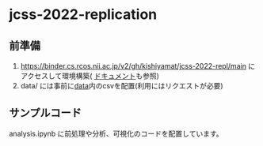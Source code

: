 # jcss-2022-replication

## 前準備

1. https://binder.cs.rcos.nii.ac.jp/v2/gh/kishiyamat/jcss-2022-repl/main にアクセスして環境構築(
   [ドキュメント](https://meatwiki.nii.ac.jp/confluence/pages/viewpage.action?pageId=67614937)も参照)
1. data/ には事前に[data](https://drive.google.com/drive/folders/1t1rN5V0BJJCMeq3Gu_WSjddd71kUOLXM?usp=sharing)内のcsvを配置(利用にはリクエストが必要)

## サンプルコード

analysis.ipynb に前処理や分析、可視化のコードを配置しています。

